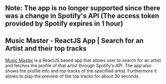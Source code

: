 ## Note: The app is no longer supported since there was a change in Spotify's API (The access token provided by Spotify expires in 1 hour)

## Music Master - ReactJS App | Search for an Artist and their top tracks

[Music Master](https://coderpradp.github.io/musicMaster/) is a ReactJS based app that allows user to search for an artist and fetches the profile of that artist through Spotify's API. The app also shows the profile info and top tracks of the specified artist. Furthermore it allows to play the preview of the top tracks for about 30 seconds.
